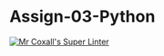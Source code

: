 # Assign-03-Python
[![Mr Coxall's Super Linter](https://github.com/ICS3U-Programming-TamerZ/Assign-03-Python/workflows/Mr%20Coxall's%20Super%20Linter/badge.svg)](https://github.com/ICS3U-Programming-TamerZ/Assign-03-Python/actions/)
